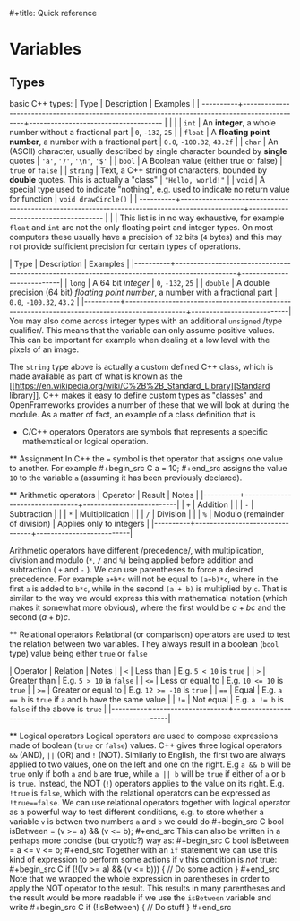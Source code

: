 #+title: Quick reference

# Variables
## Types
 basic C++ types:
| Type                                                                                                                                             | Description                                                                                   | Examples                    |
| ----------+-----------------------------------------------------------------------------------------------+------------------------------------- |                                                                                               |                             |
| `int`                                                                                                                                            | An **integer**, a whole number without a fractional part                                      | `0`, `-132`, `25`           |
| `float`                                                                                                                                          | A **floating point number**, a number with a fractional part                                  | `0.0`, `-100.32`, `43.2f`   |
| `char`                                                                                                                                           | An (ASCII) character, usually described by single character bounded by **single** quotes      | `'a'`, `'7'`, `'\n'`, `'$'` |
| `bool`                                                                                                                                           | A Boolean value (either true or false)                                                        | `true` or `false`           |
| `string`                                                                                                                                         | Text, a C++ string of characters, bounded by **double** quotes. This is actually a "class"    | `"Hello, world!"`           |
| `void`                                                                                                                                           | A special type used to indicate "nothing", e.g. used to indicate no return value for function | `void drawCircle()`         |
| ----------+-----------------------------------------------------------------------------------------------+------------------------------------- |                                                                                               |                             |
This list is in no way exhaustive, for example `float` and `int` are not the only floating point and integer types. On most computers these usually have a precision of `32` bits (`4` bytes) and this may not provide sufficient precision for certain types of operations.

| Type     | Description                                                                                   | Examples                  |
|----------+-----------------------------------------------------------------------------------------------+---------------------------|
| `long`   | A 64 bit *integer*                                                                            | `0`, `-132`, `25`         |
| `double` | A double precision (64 bit) *floating point number*, a number with a fractional part          | `0.0`, `-100.32`, `43.2`  |
|----------+-----------------------------------------------------------------------------------------------+---------------------------|
You may also come across integer types with an additional `unsigned` /type qualifier/. This means that the variable can only assume positive values. This can be important for example when dealing at a low level with the pixels of an image.

The `string` type above is actually a custom defined C++ class, which is made available as part of what is known as the [[https://en.wikipedia.org/wiki/C%2B%2B_Standard_Library][Standard library]]. C++ makes it easy to define custom types as "classes" and OpenFrameworks provides a number of these that we will look at during the module. As a matter of fact, an example of a class definition that is
* C/C++ operators
Operators are symbols that represents a specific mathematical or logical operation.

** Assignment
In C++ the `=` symbol is thet operator that assigns one value to another. For example
#+begin_src C
a = 10;
#+end_src
assigns the value `10` to the variable `a` (assuming it has been previously declared).

** Arithmetic operators
| Operator | Result                         | Notes                    |
|----------+--------------------------------+--------------------------|
| `+`      | Addition                       |                          |
| `-`      | Subtraction                    |                          |
| `*`      | Multiplication                 |                          |
| `/`      | Division                       |                          |
| `%`      | Modulo (remainder of division) | Applies only to integers |
|----------+--------------------------------+--------------------------|

Arithmetic operators have different /precedence/, with multiplication, division and modulo (`*`, `/` and `%`) being applied before addition and subtraction ( `+` and `-` ). We can use parentheses to force a desired precedence. For example `a+b*c` will not be equal to `(a+b)*c`, where in the first `a` is added to `b*c`, while in the second `(a + b)` is multiplied by `c`. That is similar to the way we would express this with mathematical notation (which makes it somewhat more obvious), where the first would be $a + bc$ and the second $(a + b)c$.

** Relational operators
Relational (or comparison) operators are used to test the relation between two variables. They always result in a boolean (`bool` type) value being either `true` or `false`

| Operator | Relation            | Notes                                                      |
| `<`      | Less than           | E.g. `5 < 10` is `true`                                    |
| `>`      | Greater than        | E.g. `5 > 10` ia `false`                                   |
| `<=`     | Less or equal to    | E.g. `10 <= 10` is `true`                                  |
| `>=`     | Greater or equal to | E.g. `12 >= -10` is `true`                                 |
| `==`     | Equal               | E.g. `a == b` is `true` if `a` and `b` have the same value |
| `!=`     | Not equal           | E.g. `a != b` is `false` if the above is `true`            |
|----------+---------------------+------------------------------------------------------------|

** Logical operators
Logical  operators are used to compose expressions made of boolean (`true` or `false`) values. C++ gives three logical operators `&&` (AND), `||` (OR) and `!` (NOT). Similarly to English, the first two are always applied to two values, one on the left and one on the right. E.g `a && b` will be `true` only if both `a` and `b` are true, while `a || b` will be `true` if either of `a` or `b` is `true`. Instead, the NOT (`!`) operators applies to the value on its right. E.g. `!true` is `false`, which with the relational operators can be expressed as `!true==false`. We can use relational operators together with logical operator as a powerful way to test different conditions, e.g. to store whether a variable `v` is betwen two numbers `a` and `b` we could do
#+begin_src C
bool isBetween = (v >= a) && (v <= b);
#+end_src
This can also be written in a perhaps more concise (but cryptic?) way as:
#+begin_src C
bool isBetween = a <= v <= b;
#+end_src
Together with an `if` statement we can use this kind of expression to perform some actions if `v` this condition is *not* true:
#+begin_src C
if (!((v >= a) && (v <= b))) {
  // Do some action
}
#+end_src
Note that we wrapped the whole expression in parentheses in order to apply the NOT operator to the result. This results in many parentheses and the result would be more readable if we use the `isBetween` variable and write
#+begin_src C
if (!isBetween) {
  // Do stuff
}
#+end_src
